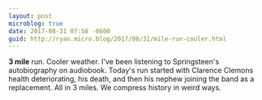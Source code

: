 ```yaml
---
layout: post
microblog: true
date: 2017-08-31 07:58 -0600
guid: http://ryan.micro.blog/2017/08/31/mile-run-cooler.html
---
```

**3 mile** run. Cooler weather. I've been listening to Springsteen's autobiography on audiobook. Today's run started with Clarence Clemons health deteriorating, his death, and then his nephew joining the band as a replacement. All in 3 miles. We compress history in weird ways.
